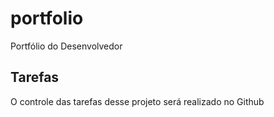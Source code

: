 # portfolio
Portfólio do Desenvolvedor
## Tarefas
O controle das tarefas desse projeto será realizado no Github
